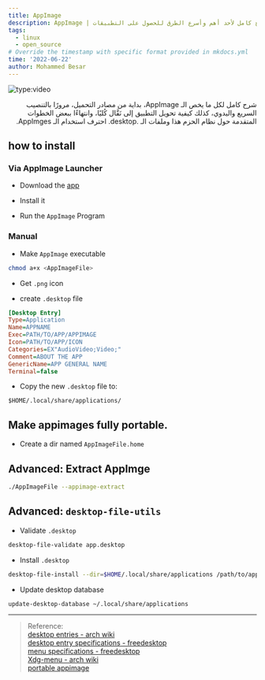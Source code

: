 ```yaml
---
title: AppImage
description: AppImage | شرح كامل لأحد أهم وأسرع الطرق للحصول على التطبيقات 
tags:
  - linux
  - open_source
# Override the timestamp with specific format provided in mkdocs.yml
time: '2022-06-22'
author: Mohammed Besar
---
```


![type:video](https://www.youtube.com/embed/ysmv0a0lh2c)

<div dir="rtl">
شرح كامل لكل ما يخص الـ AppImage، بداية من مصادر التحميل، مرورًا بالتنصيب السريع واليدوي، كذلك كيفية تحويل التطبيق إلى نَقَّال كُليًا، وانتهاءًا ببعض الخطوات المتقدمة حول نظام الحزم هذا وملفات الـ .desktop. احترف استخدام الـ AppImges.
</div>

## how to install

### Via AppImage Launcher

- Download the [app](https://github.com/TheAssassin/AppImageLauncher)

- Install it

- Run the `AppImage` Program

### Manual

- Make `AppImage` executable

```sh
chmod a+x <AppImageFile>
```

- Get `.png` icon

- create `.desktop` file

```ini
[Desktop Entry]
Type=Application
Name=APPNAME
Exec=PATH/TO/APP/APPIMAGE
Icon=PATH/TO/APP/ICON
Categories=EX"AudioVideo;Video;"
Comment=ABOUT THE APP
GenericName=APP GENERAL NAME
Terminal=false
```

- Copy the new `.desktop` file to:

```
$HOME/.local/share/applications/
```

## Make appimages fully portable.

- Create a dir named `AppImageFile.home`

## Advanced: Extract AppImge

```sh
./AppImageFile --appimage-extract
```

## Advanced: `desktop-file-utils`

- Validate `.desktop`

```sh
desktop-file-validate app.desktop
```

- Install `.desktop`

```sh
desktop-file-install --dir=$HOME/.local/share/applications /path/to/app.desktop
```

- Update desktop database

```sh
update-desktop-database ~/.local/share/applications
```

---

>Reference:  
[desktop entries - arch wiki](https://wiki.archlinux.org/title/desktop_entries)  
[desktop entry specifications - freedesktop](https://specifications.freedesktop.org/desktop-entry-spec/desktop-entry-spec-latest.html)  
[menu specifications - freedesktop](https://specifications.freedesktop.org/menu-spec/menu-spec-latest.html)  
[Xdg-menu - arch wiki](https://wiki.archlinux.org/title/Xdg-menu)  
[portable appimage](https://docs.appimage.org/user-guide/portable-mode.html)  
